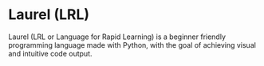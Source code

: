 # Laurel (LRL)

Laurel (LRL or Language for Rapid Learning) is a beginner friendly programming language made with Python, with the goal of achieving visual and intuitive code output.